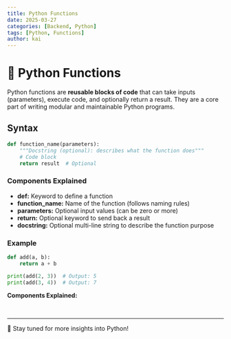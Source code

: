 ```yaml
---
title: Python Functions
date: 2025-03-27
categories: [Backend, Python]
tags: [Python, Functions]
author: kai
---
```


# 🚀 Python Functions
Python functions are **reusable blocks of code** that can take inputs (parameters), execute code, and optionally return a result. They are a core part of writing modular and maintainable Python programs.<br>

## Syntax
```python
def function_name(parameters):
    """Docstring (optional): describes what the function does"""
    # Code block
    return result  # Optional
```

### Components Explained
- **def:** Keyword to define a function
- **function_name:** Name of the function (follows naming rules)
- **parameters:** Optional input values (can be zero or more)
- **return:** Optional keyword to send back a result
- **docstring:** Optional multi-line string to describe the function purpose

### Example
```python
def add(a, b):
    return a + b

print(add(2, 3))  # Output: 5
print(add(3, 4))  # Output: 7
```



**Components Explained:**




<br>


---

🚀 Stay tuned for more insights into Python!
